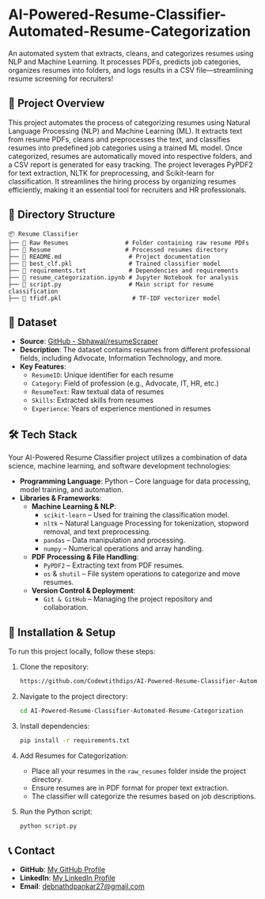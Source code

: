 # AI-Powered-Resume-Classifier-Automated-Resume-Categorization
An automated system that extracts, cleans, and categorizes resumes using NLP and Machine Learning. It processes PDFs, predicts job categories, organizes resumes into folders, and logs results in a CSV file—streamlining resume screening for recruiters!

## 📌 Project Overview
This project automates the process of categorizing resumes using Natural Language Processing (NLP) and Machine Learning (ML). It extracts text from resume PDFs, cleans and preprocesses the text, and classifies resumes into predefined job categories using a trained ML model. Once categorized, resumes are automatically moved into respective folders, and a CSV report is generated for easy tracking. The project leverages PyPDF2 for text extraction, NLTK for preprocessing, and Scikit-learn for classification. It streamlines the hiring process by organizing resumes efficiently, making it an essential tool for recruiters and HR professionals. 

## 📂 Directory Structure

```
📦 Resume Classifier
├── 📂 Raw Resumes                # Folder containing raw resume PDFs
├── 📂 Resume                     # Processed resumes directory
├── 📜 README.md                   # Project documentation
├── 📜 best_clf.pkl                # Trained classifier model
├── 📜 requirements.txt            # Dependencies and requirements
├── 📜 resume_categorization.ipynb # Jupyter Notebook for analysis
├── 📜 script.py                   # Main script for resume classification
├── 📜 tfidf.pkl                    # TF-IDF vectorizer model
```


## 📂 Dataset
- **Source**: [GitHub - Sbhawal/resumeScraper](https://github.com/Sbhawal/resumeScraper)
- **Description**: The dataset contains resumes from different professional fields, including Advocate, Information Technology, and more.
- **Key Features**:
  - `ResumeID`: Unique identifier for each resume
  - `Category`: Field of profession (e.g., Advocate, IT, HR, etc.)
  - `ResumeText`: Raw textual data of resumes
  - `Skills`: Extracted skills from resumes
  - `Experience`: Years of experience mentioned in resumes

## 🛠️ Tech Stack
Your AI-Powered Resume Classifier project utilizes a combination of data science, machine learning, and software development technologies:

- **Programming Language**: Python – Core language for data processing, model training, and automation.
- **Libraries & Frameworks**:
  - **Machine Learning & NLP**:
    - `scikit-learn` – Used for training the classification model.
    - `nltk` – Natural Language Processing for tokenization, stopword removal, and text preprocessing.
    - `pandas` – Data manipulation and processing.
    - `numpy` – Numerical operations and array handling.
  - **PDF Processing & File Handling**:
    - `PyPDF2` – Extracting text from PDF resumes.
    - `os` & `shutil` – File system operations to categorize and move resumes.
  - **Version Control & Deployment**:
    - `Git & GitHub` – Managing the project repository and collaboration.

## 🚀 Installation & Setup
To run this project locally, follow these steps:

1. Clone the repository:
   ```bash
   https://github.com/Codewtithdips/AI-Powered-Resume-Classifier-Automated-Resume-Categorization.git
   ```
2. Navigate to the project directory:
   ```bash
   cd AI-Powered-Resume-Classifier-Automated-Resume-Categorization
   ```
3. Install dependencies:
   ```bash
   pip install -r requirements.txt
   ```
4. Add Resumes for Categorization:
   - Place all your resumes in the `raw_resumes` folder inside the project directory.
   - Ensure resumes are in PDF format for proper text extraction.
   - The classifier will categorize the resumes based on job descriptions.
     
5. Run the Python script:
   ```bash
   python script.py
   ```

## 📞 Contact
- **GitHub**: [My GitHub Profile](https://github.com/Codewtithdips)
- **LinkedIn**: [My LinkedIn Profile](https://www.linkedin.com/in/dipankardebnath-/)
- **Email**: debnathdpankar27@gmail.com
